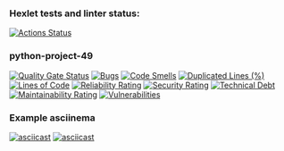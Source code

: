 ### Hexlet tests and linter status:
[![Actions Status](https://github.com/ddanillu/python-project-49/actions/workflows/hexlet-check.yml/badge.svg)](https://github.com/ddanillu/python-project-49/actions)

### python-project-49
[![Quality Gate Status](https://sonarcloud.io/api/project_badges/measure?project=ddanillu_python-project-49&metric=alert_status)](https://sonarcloud.io/summary/new_code?id=ddanillu_python-project-49)
[![Bugs](https://sonarcloud.io/api/project_badges/measure?project=ddanillu_python-project-49&metric=bugs)](https://sonarcloud.io/summary/new_code?id=ddanillu_python-project-49)
[![Code Smells](https://sonarcloud.io/api/project_badges/measure?project=ddanillu_python-project-49&metric=code_smells)](https://sonarcloud.io/summary/new_code?id=ddanillu_python-project-49)
[![Duplicated Lines (%)](https://sonarcloud.io/api/project_badges/measure?project=ddanillu_python-project-49&metric=duplicated_lines_density)](https://sonarcloud.io/summary/new_code?id=ddanillu_python-project-49)
[![Lines of Code](https://sonarcloud.io/api/project_badges/measure?project=ddanillu_python-project-49&metric=ncloc)](https://sonarcloud.io/summary/new_code?id=ddanillu_python-project-49)
[![Reliability Rating](https://sonarcloud.io/api/project_badges/measure?project=ddanillu_python-project-49&metric=reliability_rating)](https://sonarcloud.io/summary/new_code?id=ddanillu_python-project-49)
[![Security Rating](https://sonarcloud.io/api/project_badges/measure?project=ddanillu_python-project-49&metric=security_rating)](https://sonarcloud.io/summary/new_code?id=ddanillu_python-project-49)
[![Technical Debt](https://sonarcloud.io/api/project_badges/measure?project=ddanillu_python-project-49&metric=sqale_index)](https://sonarcloud.io/summary/new_code?id=ddanillu_python-project-49)
[![Maintainability Rating](https://sonarcloud.io/api/project_badges/measure?project=ddanillu_python-project-49&metric=sqale_rating)](https://sonarcloud.io/summary/new_code?id=ddanillu_python-project-49)
[![Vulnerabilities](https://sonarcloud.io/api/project_badges/measure?project=ddanillu_python-project-49&metric=vulnerabilities)](https://sonarcloud.io/summary/new_code?id=ddanillu_python-project-49)

### Example asciinema
[![asciicast](https://asciinema.org/a/LPfD4fMpaZStLrrz6jb1uQRIf.svg)](https://asciinema.org/a/LPfD4fMpaZStLrrz6jb1uQRIf)
[![asciicast](https://asciinema.org/a/vifRxax7kzgtYUDkisGp4RVIV.svg)](https://asciinema.org/a/vifRxax7kzgtYUDkisGp4RVIV)
